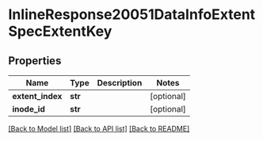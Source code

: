 # InlineResponse20051DataInfoExtentSpecExtentKey

## Properties
Name | Type | Description | Notes
------------ | ------------- | ------------- | -------------
**extent_index** | **str** |  | [optional] 
**inode_id** | **str** |  | [optional] 

[[Back to Model list]](../README.md#documentation-for-models) [[Back to API list]](../README.md#documentation-for-api-endpoints) [[Back to README]](../README.md)

